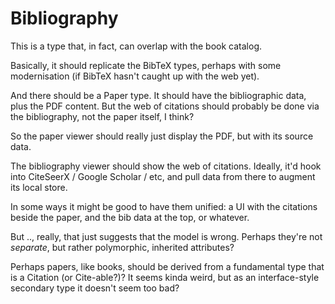 # Bibliography

This is a type that, in fact, can overlap with the book catalog.

Basically, it should replicate the BibTeX types, perhaps with some
modernisation (if BibTeX hasn't caught up with the web yet).

And there should be a Paper type.  It should have the bibliographic
data, plus the PDF content.  But the web of citations should probably
be done via the bibliography, not the paper itself, I think?

So the paper viewer should really just display the PDF, but with its
source data.

The bibliography viewer should show the web of citations.  Ideally,
it'd hook into CiteSeerX / Google Scholar / etc, and pull data from
there to augment its local store.

In some ways it might be good to have them unified: a UI with the
citations beside the paper, and the bib data at the top, or whatever.

But .., really, that just suggests that the model is wrong.  Perhaps
they're not _separate_, but rather polymorphic, inherited attributes?

Perhaps papers, like books, should be derived from a fundamental type
that is a Citation (or Cite-able?)?  It seems kinda weird, but as an
interface-style secondary type it doesn't seem too bad?
